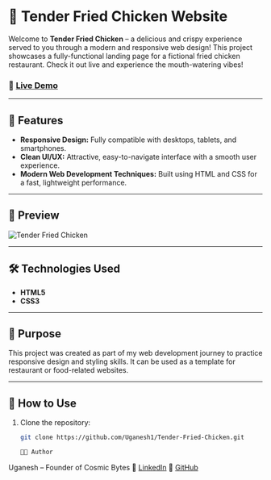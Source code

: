 # 🍗 Tender Fried Chicken Website

Welcome to **Tender Fried Chicken** – a delicious and crispy experience served to you through a modern and responsive web design! This project showcases a fully-functional landing page for a fictional fried chicken restaurant. Check it out live and experience the mouth-watering vibes!

### 🔗 [Live Demo](https://uganesh1.github.io/Tender-Fried-Chicken/)

---

## 🚀 Features

- **Responsive Design:** Fully compatible with desktops, tablets, and smartphones.
- **Clean UI/UX:** Attractive, easy-to-navigate interface with a smooth user experience.
- **Modern Web Development Techniques:** Built using HTML and CSS for a fast, lightweight performance.

---

## 📸 Preview

![Tender Fried Chicken](https://github.com/YOUR_USERNAME/YOUR_REPOSITORY_NAME/blob/main/Preview/Screenshot%202024-09-22%20204853.png)

---

## 🛠️ Technologies Used

- **HTML5**
- **CSS3**

---

## 🎯 Purpose

This project was created as part of my web development journey to practice responsive design and styling skills. It can be used as a template for restaurant or food-related websites.

---

## 📂 How to Use

1. Clone the repository:
   ```bash
   git clone https://github.com/Uganesh1/Tender-Fried-Chicken.git

   👨‍💻 Author
Uganesh – Founder of Cosmic Bytes
🔗 [LinkedIn](https://www.linkedin.com/in/uganesh-developer/)
🔗 [GitHub](https://github.com/Uganesh1)
